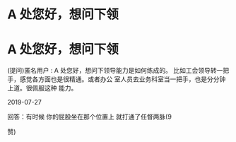 # A 处您好，想问下领

# A 处您好，想问下领

(提问)匿名用户 : A 处您好，想问下领导能力是如何练成的。 比如工会领导转一把手，感觉各方面也是很精通。或者办公 室人员去业务科室当一把手，也是分分钟上道。很佩服这种 能力。

2019-07-27

回答：有时候 你的屁股坐在那个位置上 就打通了任督两脉(9

赞)